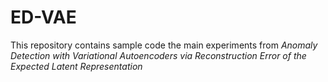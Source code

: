 # ED-VAE
This repository contains sample code the main experiments from *Anomaly Detection with Variational Autoencoders via Reconstruction Error of the Expected Latent Representation*
